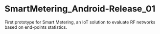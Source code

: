 # SmartMetering_Android-Release_01

First prototype for Smart Metering, an IoT solution to evaluate RF networks based on end-points statistics.
